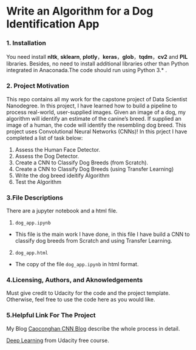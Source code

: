 # Write an Algorithm for a Dog Identification App

### 1. Installation
You need install **nltk**, **sklearn**, **plotly**，**keras**，**glob**，**tqdm**，**cv2** and **PIL** libraries. Besides, no need to install additional libraries other than Python integrated in Anaconada.The code should run using Python 3.* .
  
### 2. Project Motivation
This repo contains all my work for the capstone project of Data Scientist Nanodegree. In this project, I have learned how to build a pipeline to process real-world, user-supplied images. Given an image of a dog, my algorithm will identify an estimate of the canine’s breed. If supplied an image of a human, the code will identify the resembling dog breed. This project uses Convolutional Neural Networks (CNNs)! In this prject I have completed a list of task below:
1. Assess the Human Face Detector. 
2. Assess the Dog Detector.
3. Create a CNN to Classify Dog Breeds (from Scratch).
4. Create a CNN to Classify Dog Breeds (using Transfer Learning)
5. Write the dog breed ideitify Algorithm
6. Test the Algorithm

### 3.File Descriptions
There are a jupyter notebook and a html file.
1. `dog_app.ipynb`  
* This file is the main work I have done, in this file I have build a CNN to classify dog breeds from Scratch and using Transfer Learning.
2. ` dog_app.html `
* The copy of the file `dog_app.ipynb` in html format. 
   
### 4.Licensing, Authors, and Aknowledgements
 Must give credit to Udacity for the code and the project template. Otherwise, feel free to use the code here as you would like.

### 5.Helpful Link For The Project
My Blog [Caoconghan CNN Blog](http://blog.sina.com.cn/s/blog_19a399df20102ym3q.html) describe the whole process in detail.

[Deep Learning](https://cn.udacity.com/course/deep-learning--ud730)  from Udacity free course.

